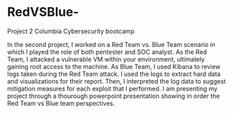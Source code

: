 # RedVSBlue-
Project 2 Columbia Cybersecurity bootcamp

In the second project, I worked on a Red Team vs. Blue Team scenario in which I played the role of both pentester and SOC analyst.
As the Red Team, I attacked a vulnerable VM within your environment, ultimately gaining root access to the machine. As Blue Team, I used Kibana to review logs taken during the Red Team attack. I used the logs to extract hard data and visualizations for their report.
Then, I interpreted the log data to suggest mitigation measures for each exploit that I performed. I am presenting my project through a thourough powerpoint presentation showing in order the Red Team vs Blue team perspectives.

